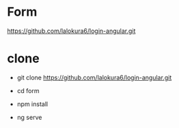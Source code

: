 # Form

https://github.com/lalokura6/login-angular.git

# clone

- git clone https://github.com/lalokura6/login-angular.git

- cd form

- npm install

- ng serve
